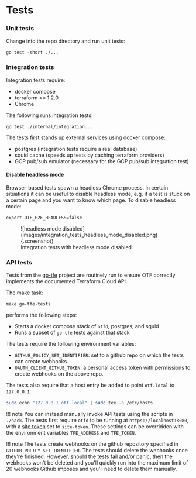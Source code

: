 # Tests

### Unit tests

Change into the repo directory and run unit tests:

```
go test -short ./...
```

### Integration tests

Integration tests require:

* docker compose
* terraform >= 1.2.0
* Chrome

The following runs integration tests:

```
go test ./internal/integration...
```

The tests first stands up external services using docker compose:

* postgres (integration tests require a real database)
* squid cache (speeds up tests by caching terraform providers)
* GCP pub/sub emulator (necessary for the GCP pub/sub integration test)

#### Disable headless mode

Browser-based tests spawn a headless Chrome process. In certain situations it
can be useful to disable headless mode, e.g. if a test is stuck on a certain
page and you want to know which page. To disable headless mode:

```
export OTF_E2E_HEADLESS=false
```

<figure markdown>
![headless mode disabled](images/integration_tests_headless_mode_disabled.png){.screenshot}
<figcaption>Integration tests with headless mode disabled</figcaption>
</figure>

### API tests

Tests from the [go-tfe](https://github.com/hashicorp/go-tfe) project are routinely run to ensure OTF correctly implements the documented Terraform Cloud API.

The make task:

```
make go-tfe-tests
```

performs the following steps:

* Starts a docker compose stack of `otfd`, postgres, and squid
* Runs a subset of `go-tfe` tests against that stack

The tests require the following environment variables:

* `GITHUB_POLICY_SET_IDENTIFIER`: set to a github repo on which the tests can create webhooks.
* `OAUTH_CLIENT_GITHUB_TOKEN`: a personal access token with permissions to create webhooks on the above repo.

The tests also require that a host entry be added to point `otf.local` to `127.0.0.1`:

```bash
sudo echo "127.0.0.1 otf.local" | sudo tee -a /etc/hosts
```

!!! note
    You can instead manually invoke API tests using the scripts in `./hack`. The tests first require `otfd` to be running at `https://localhost:8080`, with a [site token](../config/flags/#-site-token) set to `site-token`. These settings can be overridden with the environment variables `TFE_ADDRESS` and `TFE_TOKEN`.

!!! note
    The tests create webhooks on the github repository specified in `GITHUB_POLICY_SET_IDENTIFIER`. The tests should delete the webhooks once they're finished. However, should the tests fail and/or panic, then the webhooks won't be deleted and you'll quickly run into the maximum limit of 20 webhooks Github imposes and you'll need to delete them manually.
